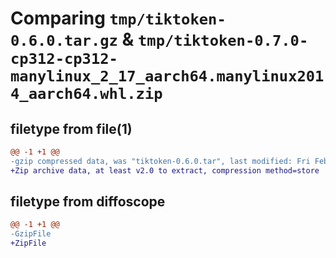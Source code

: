 # Comparing `tmp/tiktoken-0.6.0.tar.gz` & `tmp/tiktoken-0.7.0-cp312-cp312-manylinux_2_17_aarch64.manylinux2014_aarch64.whl.zip`

## filetype from file(1)

```diff
@@ -1 +1 @@
-gzip compressed data, was "tiktoken-0.6.0.tar", last modified: Fri Feb  9 05:53:29 2024, max compression
+Zip archive data, at least v2.0 to extract, compression method=store
```

## filetype from diffoscope

```diff
@@ -1 +1 @@
-GzipFile
+ZipFile
```

